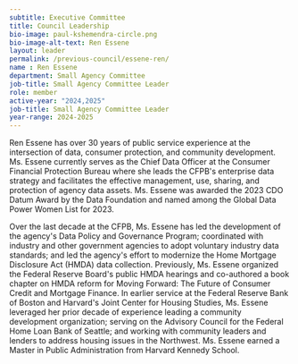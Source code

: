 ```yaml
---
subtitle: Executive Committee
title: Council Leadership
bio-image: paul-kshemendra-circle.png
bio-image-alt-text: Ren Essene
layout: leader
permalink: /previous-council/essene-ren/
name : Ren Essene
department: Small Agency Committee
job-title: Small Agency Committee Leader
role: member
active-year: "2024,2025"
job-title: Small Agency Committee Leader
year-range: 2024-2025
---
```

Ren Essene has over 30 years of public service experience at the intersection of data, consumer protection, and community development. Ms. Essene currently serves as the Chief Data Officer at the Consumer Financial Protection Bureau where she leads the CFPB's enterprise data strategy and facilitates the effective management, use, sharing, and protection of agency data assets. Ms. Essene was awarded the 2023 CDO Datum Award by the Data Foundation and named among the Global Data Power Women List for 2023.


Over the last decade at the CFPB, Ms. Essene has led the development of the agency's Data Policy and Governance Program; coordinated with industry and other government agencies to adopt voluntary industry data standards; and led the agency's effort to modernize the Home Mortgage Disclosure Act (HMDA) data collection. Previously, Ms. Essene organized the Federal Reserve Board's public HMDA hearings and co-authored a book chapter on HMDA reform for Moving Forward: The Future of Consumer Credit and Mortgage Finance. In earlier service at the Federal Reserve Bank of Boston and Harvard's Joint Center for Housing Studies, Ms. Essene leveraged her prior decade of experience leading a community development organization; serving on the Advisory Council for the Federal Home Loan Bank of Seattle; and working with community leaders and lenders to address housing issues in the Northwest. Ms. Essene earned a Master in Public Administration from Harvard Kennedy School.